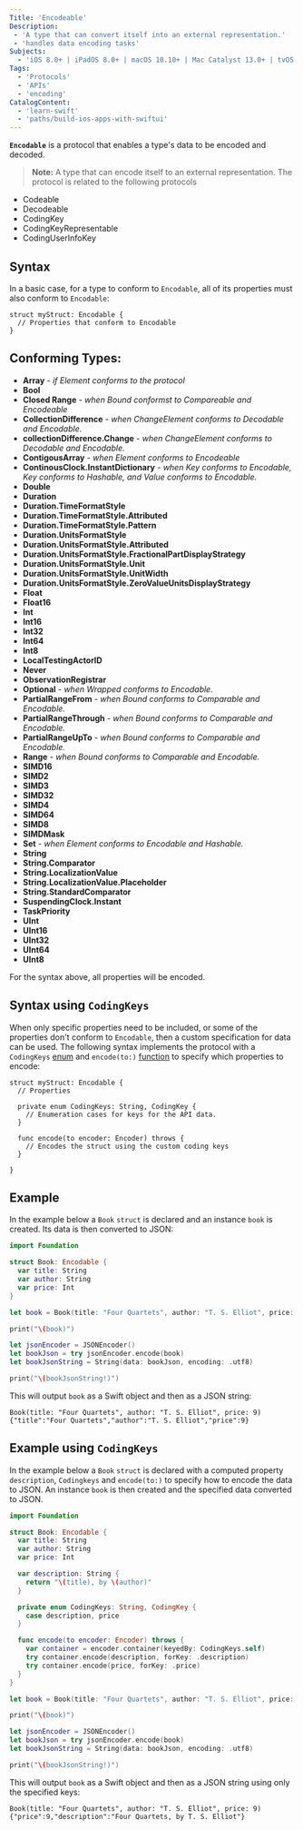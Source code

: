 ```yaml
---
Title: 'Encodeable'
Description: 
 - 'A type that can convert itself into an external representation.'
 - 'handles data encoding tasks'
Subjects:
  - 'iOS 8.0+ | iPadOS 8.0+ | macOS 10.10+ | Mac Catalyst 13.0+ | tvOS 9.0+ | watchOS 2.0+ | visionOS 1.0 + Beta'
Tags:
  - 'Protocols'
  - 'APIs'
  - 'encoding'
CatalogContent:
  - 'learn-swift'
  - 'paths/build-ios-apps-with-swiftui'
---
```


**`Encodable`** is a protocol that enables a type's data to be encoded and decoded. 

> **Note:** A type that can encode itself to an external representation. The protocol is related to the following protocols
- Codeable
- Decodeable
- CodingKey
- CodingKeyRepresentable
- CodingUserInfoKey


## Syntax

In a basic case, for a type to conform to `Encodable`, all of its properties must also conform to `Encodable`:

```pseudo
struct myStruct: Encodable {
  // Properties that conform to Encodable
}
```

## Conforming Types:
- **Array** - _if Element conforms to the protocol_
- **Bool**
- **Closed Range** - _when Bound conformst to Compareable and Encodeable_
- **CollectionDifference** - _when ChangeElement conforms to Decodable and Encodable._
- **collectionDifference.Change** - _when ChangeElement conforms to Decodable and Encodable._
- **ContigousArray** - _when Element conforms to Encodeable_
- **ContinousClock.InstantDictionary** - _when Key conforms to Encodable, Key conforms to Hashable, and Value conforms to Encodable._
- **Double**
- **Duration**
- **Duration.TimeFormatStyle**
- **Duration.TimeFormatStyle.Attributed**
- **Duration.TimeFormatStyle.Pattern**
- **Duration.UnitsFormatStyle**
- **Duration.UnitsFormatStyle.Attributed**
- **Duration.UnitsFormatStyle.FractionalPartDisplayStrategy**
- **Duration.UnitsFormatStyle.Unit**
- **Duration.UnitsFormatStyle.UnitWidth**
- **Duration.UnitsFormatStyle.ZeroValueUnitsDisplayStrategy**
- **Float**
- **Float16**
- **Int**
- **Int16**
- **Int32**
- **Int64**
- **Int8**
- **LocalTestingActorID**
- **Never**
- **ObservationRegistrar**
- **Optional** - _when Wrapped conforms to Encodable._
- **PartialRangeFrom** - _when Bound conforms to Comparable and Encodable._
- **PartialRangeThrough** - _when Bound conforms to Comparable and Encodable._
- **PartialRangeUpTo** - _when Bound conforms to Comparable and Encodable._
- **Range** - _when Bound conforms to Comparable and Encodable._
- **SIMD16** 
- **SIMD2**
- **SIMD3**
- **SIMD32**
- **SIMD4**
- **SIMD64**
- **SIMD8**
- **SIMDMask**
- **Set** - _when Element conforms to Encodable and Hashable._
- **String**
- **String.Comparator**
- **String.LocalizationValue**
- **String.LocalizationValue.Placeholder**
- **String.StandardComparator**
- **SuspendingClock.Instant**
- **TaskPriority**
- **UInt**
- **UInt16**
- **UInt32**
- **UInt64**
- **UInt8**


For the syntax above, all properties will be encoded.

## Syntax using `CodingKeys`

When only specific properties need to be included, or some of the properties don't conform to `Encodable`, then a custom specification for data can be used. The following syntax implements the protocol with a `CodingKeys` [enum](https://www.codecademy.com/resources/docs/swift/enums) and `encode(to:)` [function](https://www.codecademy.com/resources/docs/swift/functions) to specify which properties to encode:

```pseudo
struct myStruct: Encodable {
  // Properties

  private enum CodingKeys: String, CodingKey {
    // Enumeration cases for keys for the API data.
  }

  func encode(to encoder: Encoder) throws {
    // Encodes the struct using the custom coding keys
  }

}
```

## Example

In the example below a `Book` `struct` is declared and an instance `book` is created. Its data is then converted to JSON:

```swift
import Foundation

struct Book: Encodable {
  var title: String
  var author: String
  var price: Int
}

let book = Book(title: "Four Quartets", author: "T. S. Elliot", price: 9)

print("\(book)")

let jsonEncoder = JSONEncoder()
let bookJson = try jsonEncoder.encode(book)
let bookJsonString = String(data: bookJson, encoding: .utf8)

print("\(bookJsonString!)")
```

This will output `book` as a Swift object and then as a JSON string:

```shell
Book(title: "Four Quartets", author: "T. S. Elliot", price: 9)
{"title":"Four Quartets","author":"T. S. Elliot","price":9}
```

## Example using `CodingKeys`

In the example below a `Book` `struct` is declared with a computed property `description`, `Codingkeys` and `encode(to:)` to specify how to encode the data to JSON. An instance `book` is then created and the specified data converted to JSON.

```swift
import Foundation

struct Book: Encodable {
  var title: String
  var author: String
  var price: Int

  var description: String {
    return "\(title), by \(author)"
  }

  private enum CodingKeys: String, CodingKey {
    case description, price
  }

  func encode(to encoder: Encoder) throws {
    var container = encoder.container(keyedBy: CodingKeys.self)
    try container.encode(description, forKey: .description)
    try container.encode(price, forKey: .price)
  }
}

let book = Book(title: "Four Quartets", author: "T. S. Elliot", price: 9)

print("\(book)")

let jsonEncoder = JSONEncoder()
let bookJson = try jsonEncoder.encode(book)
let bookJsonString = String(data: bookJson, encoding: .utf8)

print("\(bookJsonString!)")
```

This will output `book` as a Swift object and then as a JSON string using only the specified keys:

```shell
Book(title: "Four Quartets", author: "T. S. Elliot", price: 9)
{"price":9,"description":"Four Quartets, by T. S. Elliot"}
```

